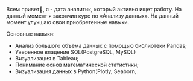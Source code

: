 Всем привет👋, я - дата аналитик, который активно ищет работу. На данный момент я закончил курс по «‎Анализу данных». На данный момент улучшаю свои приобретенные навыки.

Основные навыки:
- Анализ большого объёма данных с помощью библиотеки Pandas;
- Уверенное владение SQL(PostgreSQL, MySQL)
- Визуализация в Tableau;
- Понимание основ математической статистики;
- Визуализация данных в Python(Plotly, Seaborn, ‎
